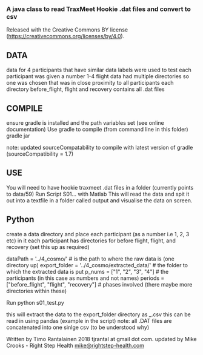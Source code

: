 ### A java class to read TraxMeet Hookie .dat files and convert to csv

Released with the Creative Commons BY license (https://creativecommons.org/licenses/by/4.0).

## DATA

data for 4 participants that have similar data labels were used to test 
each participant was given a number 1-4
flight data had multiple directories so one was chosen that was in close proximity to all participants
each directory before_flight, flight and recovery contains all .dat files


## COMPILE
ensure gradle is installed and the path variables set (see online documentation)
Use gradle to compile (from command line in this folder)
	gradle jar

note: updated sourceCompatability to compile with latest version of gradle (sourceCompatibility = 1.7) 

## USE
You will need to have hookie traxmeet .dat files in a folder (currently points to data/59)
Run Script S01... with Matlab
	This will read the data and spit it out into a textfile in a folder called output and visualise the data on screen.

## Python
create a data directory and place each participant (as a number i.e 1, 2, 3 etc) in it
each participant has directories for before flight, flight, and recovery (set this up as required)

dataPath = '../4_cosmo/'                            # is the path to where the raw data is (one directory up)
export_folder = '../4_cosmo/extracted_data/'        # the folder to which the extracted data is put
p_nums = ["1", "2", "3", "4"]                       # the participants (in this case as numbers and not names)
periods = ["before_flight", "flight", "recovery"]   # phases involved (there maybe more directories within these)

Run python s01_test.py 

this will extract the data to the export_folder directory as <number>_<period>.csv
this can be read in using pandas (example in the script)
note: all .DAT files are concatenated into one sinlge csv (to be understood why)


Written by Timo Rantalainen 2018 tjrantal at gmail dot com.
updated by Mike Crooks - Right Step Health mike@rightstep-health.com